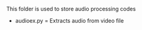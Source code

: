 This folder is used to store audio processing codes

* audioex.py  = Extracts audio from video file
